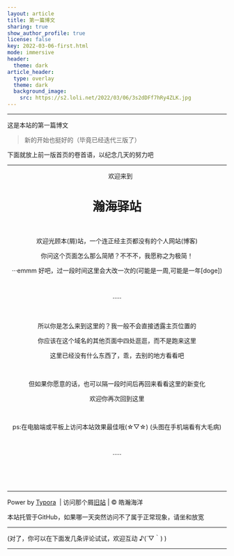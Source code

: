 ```yaml
---
layout: article
title: 第一篇博文
sharing: true
show_author_profile: true
license: false
key: 2022-03-06-first.html
mode: immersive
header:
  theme: dark
article_header:
  type: overlay
  theme: dark
  background_image:
    src: https://s2.loli.net/2022/03/06/3s2dDFf7hRy4ZLK.jpg
---
```


---

这是本站的第一篇博文<!--more-->

> 新的开始也挺好的（毕竟已经迭代三版了）

下面就放上前一版首页的卷首语，以纪念几天的努力吧

---



<p align="center">
    欢迎来到
</p><h1 align="center">瀚海驿站</h1><p>&nbsp;</p><p align="center">欢迎光顾本(屑)站，一个连正经主页都没有的个人网站(博客)</p><p align="center">你问这个页面怎么那么简陋？不不不，我愿称之为极简！</p><p align="center">···emmm 好吧，过一段时间这里会大改一次的(可能是一周,可能是一年[doge])</p><p>&nbsp;</p><p align="center">·····</p><p>&nbsp;</p><p align="center">所以你是怎么来到这里的？我一般不会直接透露主页位置的</p><p align="center">你应该在这个域名的其他页面中四处逛逛，而不是跑来这里</p><p align="center">这里已经没有什么东西了，乖，去别的地方看看吧</p><p>&nbsp;</p><p align="center">但如果你愿意的话，也可以隔一段时间后再回来看看这里的新变化</p><p align="center">欢迎你再次回到这里</p>&nbsp;<p align="center">ps:在电脑端或平板上访问本站效果最佳哦(☆▽☆) (头图在手机端看有大毛病)</p><p>&nbsp;</p><p align="center">·····</p><p>&nbsp;</p><p>&nbsp;</p><hr /><p><span>Power by </span><a href='https://typora.io'><span>Typora</span></a><span>  | 访问那个屑</span><a href='https://vast-ocean-awa.mysxl.cn/'><span>旧站</span></a><span> | © 皓瀚海洋 </span></p><p><span>本站托管于GitHub，如果哪一天突然访问不了属于正常现象，请坐和放宽</span></p>

---

(对了，你可以在下面发几条评论试试，欢迎互动 ♪(´▽｀) )

---

